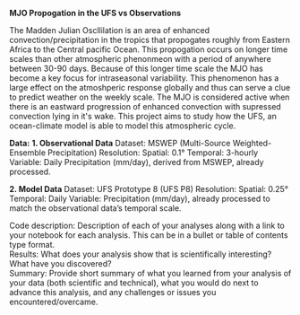 **MJO Propogation in the UFS vs Observations**

The Madden Julian Oscllilation is an area of enhanced convection/precipitation in the tropics that propogates roughly from Eastern Africa to the Central pacific Ocean. This propogation occurs on longer time scales than other atmospheric phenonmeon with a period of anywhere between 30-90 days. Because of this longer time scale the MJO has become a key focus for intraseasonal variability. This phenomenon has a large effect on the atmoshperic response globally and thus can serve a clue to predict weather on the weekly scale. The MJO is considered active when there is an eastward progression of enhanced convection with supressed convection lying in it's wake. This project aims to study how the UFS, an ocean-climate model is able to model this atmospheric cycle.


**Data:**
**1. Observational Data**
Dataset: MSWEP (Multi-Source Weighted-Ensemble Precipitation)
Resolution:
Spatial: 0.1°
Temporal: 3-hourly
Variable: Daily Precipitation (mm/day), derived from MSWEP, already processed.

**2. Model Data**
Dataset: UFS Prototype 8 (UFS P8)
Resolution:
Spatial: 0.25°
Temporal: Daily
Variable: Precipitation (mm/day), already processed to match the observational data’s temporal scale.







Code description: Description of each of your analyses along with a link to your notebook for each analysis. This can be in a bullet or table of contents type format.  
Results: What does your analysis show that is scientifically interesting? What have you discovered?  
Summary: Provide short summary of what you learned from your analysis of your data (both scientific and technical), what you would do next to advance this analysis, and any challenges or issues you encountered/overcame.
